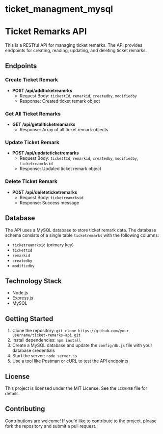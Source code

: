 # ticket_managment_mysql

**Ticket Remarks API**
=====================

This is a RESTful API for managing ticket remarks. The API provides endpoints for creating, reading, updating, and deleting ticket remarks.

**Endpoints**
------------

### Create Ticket Remark

* **POST /api/addticketreamrks**
	+ Request Body: `tickettId`, `remarkid`, `createdby`, `modifiedby`
	+ Response: Created ticket remark object

### Get All Ticket Remarks

* **GET /api/getallticketreamarks**
	+ Response: Array of all ticket remark objects

### Update Ticket Remark

* **POST /api/updateticketremarks**
	+ Request Body: `tickettId`, `remarkid`, `createdby`, `modifiedby`, `ticketreamrksid`
	+ Response: Updated ticket remark object

### Delete Ticket Remark

* **POST /api/deleteticketremarks**
	+ Request Body: `ticketreamrksid`
	+ Response: Success message

**Database**
------------

The API uses a MySQL database to store ticket remark data. The database schema consists of a single table `ticketremarks` with the following columns:

* `ticketreamrksid` (primary key)
* `tickettId`
* `remarkid`
* `createdby`
* `modifiedby`

**Technology Stack**
--------------------

* Node.js
* Express.js
* MySQL

**Getting Started**
-------------------

1. Clone the repository: `git clone https://github.com/your-username/ticket-remarks-api.git`
2. Install dependencies: `npm install`
3. Create a MySQL database and update the `config/db.js` file with your database credentials
4. Start the server: `node server.js`
5. Use a tool like Postman or cURL to test the API endpoints

**License**
---------

This project is licensed under the MIT License. See the `LICENSE` file for details.

**Contributing**
------------

Contributions are welcome! If you'd like to contribute to the project, please fork the repository and submit a pull request.
